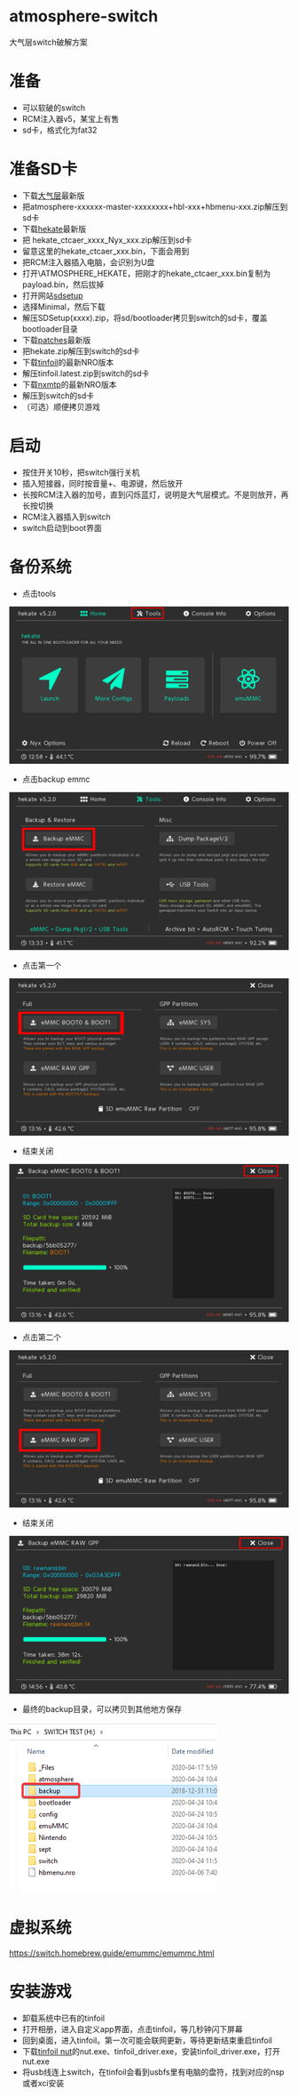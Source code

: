 # atmosphere-switch
大气层switch破解方案

# 准备
* 可以软破的switch
* RCM注入器v5，某宝上有售
* sd卡，格式化为fat32

# 准备SD卡
* 下载[大气层](https://github.com/Atmosphere-NX/Atmosphere)最新版
* 把atmosphere-xxxxxx-master-xxxxxxxx+hbl-xxx+hbmenu-xxx.zip解压到sd卡
* 下载[hekate](https://github.com/CTCaer/hekate)最新版
* 把 hekate_ctcaer_xxxx_Nyx_xxx.zip解压到sd卡
* 留意这里的hekate_ctcaer_xxx.bin，下面会用到
* 把RCM注入器插入电脑，会识别为U盘
* 打开\ATMOSPHERE_HEKATE，把刚才的hekate_ctcaer_xxx.bin复制为payload.bin，然后拔掉
* 打开网站[sdsetup](https://www.sdsetup.com/)
* 选择Minimal，然后下载
* 解压SDSetup(xxxx).zip，将sd/bootloader拷贝到switch的sd卡，覆盖bootloader目录
* 下载[patches](https://github.com/ITotalJustice/patches)最新版
* 把hekate.zip解压到switch的sd卡
* 下载[tinfoil](https://tinfoil.io/)的最新NRO版本
* 解压tinfoil.latest.zip到switch的sd卡
* 下载[nxmtp](https://github.com/liuervehc/nxmtp)的最新NRO版本
* 解压到switch的sd卡
* （可选）顺便拷贝游戏

# 启动
* 按住开关10秒，把switch强行关机
* 插入短接器，同时按音量+、电源键，然后放开
* 长按RCM注入器的加号，直到闪烁蓝灯，说明是大气层模式。不是则放开，再长按切换
* RCM注入器插入到switch
* switch启动到boot界面

# 备份系统
* 点击tools

![image](backup1.png)

* 点击backup emmc

![image](backup2.png)

* 点击第一个

![image](backup3.png)

* 结束关闭

![image](backup4.png)

* 点击第二个

![image](backup5.png)

* 结束关闭

![image](backup6.png)

* 最终的backup目录，可以拷贝到其他地方保存

![image](backup7.png)

# 虚拟系统
https://switch.homebrew.guide/emummc/emummc.html

# 安装游戏
* 卸载系统中已有的tinfoil
* 打开相册，进入自定义app界面，点击tinfoil，等几秒钟闪下屏幕
* 回到桌面，进入tinfoil。第一次可能会联网更新，等待更新结束重启tinfoil
* 下载[tinfoil nut](https://github.com/blawar/nut/releases)的nut.exe、tinfoil_driver.exe，安装tinfoil_driver.exe，打开nut.exe
* 将usb线连上switch，在tinfoil会看到usbfs里有电脑的盘符，找到对应的nsp或者xci安装


